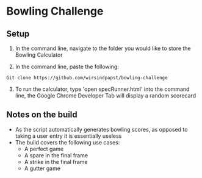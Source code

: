 
Bowling Challenge
=================

## Setup

1. In the command line, navigate to the folder you would like to store the Bowling Calculator

2. In the command line, paste the following:

`Git clone https://github.com/wirsindpapst/bowling-challenge`

3. To run the calculator, type 'open specRunner.html' into the command line, the Google Chrome Developer Tab will display a random scorecard


## Notes on the build

* As the script automatically generates bowling scores, as opposed to taking a user entry it is essentially useless
* The build covers the following use cases:
    * A perfect game
    * A spare in the final frame
    * A strike in the final frame
    * A gutter game
